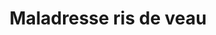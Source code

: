 ---
published: true
title: 'Maladresse ris de veau'
collection: ailleurs
release_date: '2013-07-16 00:00:00'
image:
    user/pages/01.Emissions/ailleurs-23/ouiedire_ailleurs-23_cover-1.png: { name: ouiedire_ailleurs-23_cover-1.png, type: image/png, size: 96882, path: user/pages/01.Emissions/ailleurs-23/ouiedire_ailleurs-23_cover-1.png }
number: '23'
slug: ailleurs-23
taxonomy:
    dj: Glafouk
    artist: ['Boss Kite', 'Brigitte Fontaine', Can, 'Conrad & Gregor Schnitzler', 'Hidenori Maezawa', 'Lauren Bousfield', 'Lord Numb', 'Macintosh Plus', 'Michel Sardou', 'Micro Cheval', 'Minus Baby', 'Musique Post Bourgeoise', 'Nathan Michel', OMD, 'Paul Piot', 'Silver Pozzoli', 'Velvet Condom']
playlists:
    - { title: null, tracks: [{ timecode: '00:00:00', artists: ['Hidenori Maezawa'], title: 'Parodius Ending Theme - Loving Farewell (MSX version)' }, { timecode: '00:02:17', artists: ['Conrad & Gregor Schnitzler'], title: 'The Shark Eats Ice' }, { timecode: '00:05:11', artists: ['Macintosh Plus'], title: 'Hana no Senmon Ten' }, { timecode: '00:08:50', artists: ['Michel Sardou'], title: 'Les Moutons' }, { timecode: '00:11:08', artists: ['Minus Baby'], title: 'Whip it' }, { timecode: '00:15:02', artists: ['Micro Cheval'], title: 'Left Away' }, { timecode: '00:19:26', artists: ['Musique Post Bourgeoise'], title: 'Le menage' }, { timecode: '00:25:03', artists: ['Nathan Michel'], title: 'Hello (constant sorrow)' }, { timecode: '00:26:27', artists: [OMD], title: 'The new stone age' }, { timecode: '00:30:02', artists: [Can], title: 'Oh yeah' }, { timecode: '00:37:15', artists: ['Lauren Bousfield'], title: 'Seraphim Sliding Backwards' }, { timecode: '00:39:32', artists: ['Brigitte Fontaine'], title: Brigitte }, { timecode: '00:41:26', artists: ['Velvet Condom'], title: 'Kalter Lippenstift' }, { timecode: '00:44:42', artists: ['Paul Piot'], title: 'Amour, vacances et baroque' }, { timecode: '00:47:56', artists: ['Boss Kite'], title: 'Jibba Jabba' }, { timecode: '00:51:37', artists: ['Silver Pozzoli'], title: 'Around my dream' }, { timecode: '00:57:08', artists: ['Lord Numb'], title: Boo }] }
presentation: "De toux et deux rien mais pas l'inverse... Sans pré-tension ni fêlure chapardeuse, juste histoire de brailler timidement \"Ouie-dire bande encore, hummm tu la sens hein !\". ATTENTION : Peut contenir des traces de Michel Sardou et autres fruits à coke, respectez la posologie.\n\n[www.glafouk.com](http://www.glafouk.com)"
image_hd:
    user/pages/01.Emissions/ailleurs-23/ouiedire_ailleurs-23_cover_hd.png: { name: ouiedire_ailleurs-23_cover_hd.png, type: image/png, size: 96882, path: user/pages/01.Emissions/ailleurs-23/ouiedire_ailleurs-23_cover_hd.png }

---